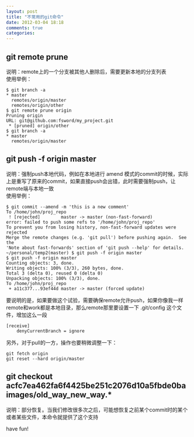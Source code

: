 ```yaml
---
layout: post
title: "不常用的git命令"
date: 2012-03-04 18:18
comments: true
categories: 
---
```

## git remote prune   
说明：remote上的一个分支被其他人删除后，需要更新本地的分支列表   
使用举例：   
```
$ git branch -a
* master
  remotes/origin/master
  remotes/origin/other
$ git remote prune origin
Pruning origin
URL: git@github.com:fsword/my_project.git
 * [pruned] origin/other
$ git branch -a
* master
  remotes/origin/master
```

## git push -f origin master
说明：强制push本地代码，例如在本地进行 amend 模式的commit的时候，实际上是重写了原来的commit，如果直接push会出错，此时需要强制push，让remote端与本地一致  
使用举例：
```
$ git commit --amend -m 'this is a new comment'
To /home/john/proj_repo
 ! [rejected]        master -> master (non-fast-forward)
error: failed to push some refs to '/home/john/proj_repo'
To prevent you from losing history, non-fast-forward updates were rejected
Merge the remote changes (e.g. 'git pull') before pushing again.  See the
'Note about fast-forwards' section of 'git push --help' for details.
~/personal/temp2(master) $ git push -f origin master 
$ git push -f origin master 
Counting objects: 3, done.
Writing objects: 100% (3/3), 260 bytes, done.
Total 3 (delta 0), reused 0 (delta 0)
Unpacking objects: 100% (3/3), done.
To /home/john/proj_repo
 + a11c377...93ef44d master -> master (forced update)
```
要说明的是，如果要做这个试验，需要确保remote允许push，如果你像我一样remote和work都是本地目录，那么remote那里要设置一下 .git/config 这个文件，增加这么一段
```
[receive]
    denyCurrentBranch = ignore
```
另外，对于pull的一方，操作也要稍微调整一下：  
```
git fetch origin
git reset --hard origin/master
```

## git checkout acfc7ea462fa6f4425be251c2076d10a5fbde0ba images/old\_way\_new\_way.\*
说明：部分恢复。当我们修改很多次之后，可能想恢复之前某个commit时的某个或者某些文件，本命令就提供了这个支持

have fun!

